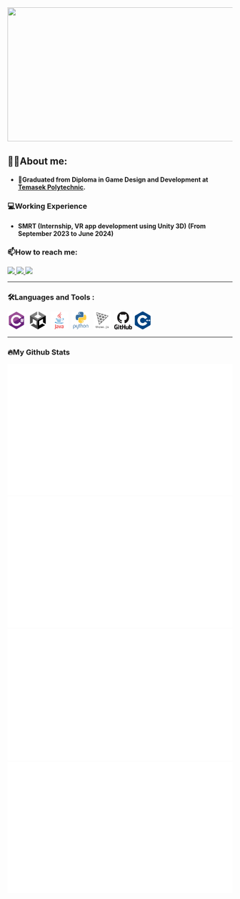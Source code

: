 <div align="center">
  <img src="https://media.giphy.com/media/dWesBcTLavkZuG35MI/giphy.gif" width="600" height="300"/>
</div>

## 👨‍💻About me:
- #### 📖Graduated from Diploma in Game Design and Development at [Temasek Polytechnic](https://www.tp.edu.sg/home.html).

### 💻Working Experience
+ #### SMRT (Internship, VR app development using Unity 3D) (From September 2023 to June 2024)

### 📫How to reach me:
<div>
  <a href="mailto:tonykam920@gmail.com">
    <img src="https://img.shields.io/badge/Email-blue?style=flat&logo=Gmail&logoColor=white"/>
  </a>
  <a href="https://github.com/ZLKam/ZLKam/issues">
    <img src="https://img.shields.io/badge/Github-blue?style=flat&logo=Github&logoColor=white"/>
  </a>
  <a href="https://www.linkedin.com/in/zilekam/">
    <img src="https://img.shields.io/badge/LinkedIn-blue?style=flat&logo=Linkedin&logoColor=white"/>
  </a>
</div>

---
### 🛠️Languages and Tools :
<div>
  <img src="https://github.com/devicons/devicon/blob/master/icons/csharp/csharp-original.svg" title="C#" alt="Csharp" width="40" height="40"/>&nbsp;
  <img src="https://github.com/devicons/devicon/blob/master/icons/unity/unity-original.svg" title="Unity" width="40" height="40"/>&nbsp;
  <img src="https://github.com/devicons/devicon/blob/master/icons/java/java-original-wordmark.svg" title="Java" width="40" height="40"/>&nbsp;
  <img src="https://github.com/devicons/devicon/blob/master/icons/python/python-original-wordmark.svg" title="Python" width="40" height="40"/>&nbsp;
  <img src="https://github.com/devicons/devicon/blob/master/icons/threejs/threejs-original-wordmark.svg" title="ThreeJS" width="40" height="40"/>&nbsp;
  <img src="https://github.com/devicons/devicon/blob/master/icons/github/github-original-wordmark.svg" title="Github" width="40" height="40"/>
  <img src="https://github.com/devicons/devicon/blob/master/icons/cplusplus/cplusplus-plain.svg" title="C++" width="40" height="40"/>
</div>

---
### 🔥My Github Stats
![](https://raw.githubusercontent.com/ZLKam/github-statistics/master/generated/overview.svg#gh-dark-mode-only)
![](https://raw.githubusercontent.com/ZLKam/github-statistics/master/generated/overview.svg#gh-light-mode-only)
![](https://raw.githubusercontent.com/ZLKam/github-statistics/master/generated/languages.svg#gh-dark-mode-only)
![](https://raw.githubusercontent.com/ZLKam/github-statistics/master/generated/languages.svg#gh-light-mode-only)


<!--
**ZLKam/ZLKam** is a ✨ _special_ ✨ repository because its `README.md` (this file) appears on your GitHub profile.

Here are some ideas to get you started:

- 🔭 I’m currently working on ...
- 🌱 I’m currently learning ...
- 👯 I’m looking to collaborate on ...
- 🤔 I’m looking for help with ...
- 💬 Ask me about ...
- 📫 How to reach me: ...
- 😄 Pronouns: ...
- ⚡ Fun fact: ...
-->

